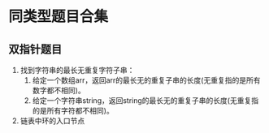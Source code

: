 # 同类型题目合集

## 双指针题目

1. 找到字符串的最长无重复字符子串：
   1. 给定一个数组arr，返回arr的最长无的重复子串的长度(无重复指的是所有数字都不相同)。
   2. 给定一个字符串string，返回string的最长无的重复子串的长度(无重复指的是所有字符都不相同)。
2. 链表中环的入口节点
